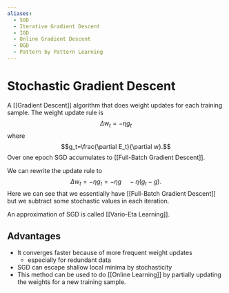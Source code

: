 ```yaml
---
aliases:
  - SGD
  - Iterative Gradient Descent
  - IGD
  - Online Gradient Descent
  - OGD
  - Pattern by Pattern Learning
---
```

# Stochastic Gradient Descent

A [[Gradient Descent]] algorithm that does weight updates for each training sample. The weight update rule is 
$$\Delta w_t=-\eta g_t$$
where 
$$g_t=\frac{\partial E_t}{\partial w}.$$
Over one epoch SGD accumulates to [[Full-Batch Gradient Descent]].

We can rewrite the update rule to
$$\Delta w_t=-\eta g_t=-\eta g \quad-\eta\left(g_t-g\right).$$
Here we can see that we essentially have [[Full-Batch Gradient Descent]] but we subtract some stochastic values in each iteration. 

An approximation of SGD is called [[Vario-Eta Learning]].

## Advantages 

- It converges faster because of more frequent weight updates
	- especially for redundant data
- SGD can escape shallow local minima by stochasticity
- This method can be used to do [[Online Learning]] by partially updating the weights for a new training sample.

